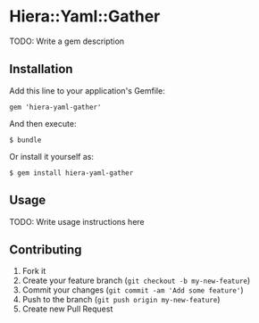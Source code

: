 # Hiera::Yaml::Gather

TODO: Write a gem description

## Installation

Add this line to your application's Gemfile:

    gem 'hiera-yaml-gather'

And then execute:

    $ bundle

Or install it yourself as:

    $ gem install hiera-yaml-gather

## Usage

TODO: Write usage instructions here

## Contributing

1. Fork it
2. Create your feature branch (`git checkout -b my-new-feature`)
3. Commit your changes (`git commit -am 'Add some feature'`)
4. Push to the branch (`git push origin my-new-feature`)
5. Create new Pull Request
